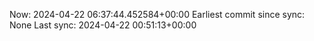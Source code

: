 Now: 2024-04-22 06:37:44.452584+00:00 Earliest commit since sync: None Last sync: 2024-04-22 00:51:13+00:00
